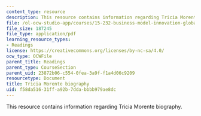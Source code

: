 ```yaml
---
content_type: resource
description: This resource contains information regarding Tricia Morente biography.
file: /ol-ocw-studio-app/courses/15-232-business-model-innovation-global-health-in-frontier-markets-fall-2013/f58da51631ffa92b7ddabbbb979ae8dc_MIT_15_232F13_11_Tric_Mor_bio.pdf
file_size: 187245
file_type: application/pdf
learning_resource_types:
- Readings
license: https://creativecommons.org/licenses/by-nc-sa/4.0/
ocw_type: OCWFile
parent_title: Readings
parent_type: CourseSection
parent_uid: 23872b06-c554-0fea-3a9f-f1a4d06c9209
resourcetype: Document
title: Tricia Morente biography
uid: f58da516-31ff-a92b-7dda-bbbb979ae8dc
---
```

This resource contains information regarding Tricia Morente biography.